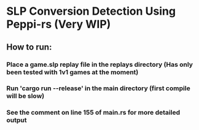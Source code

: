 # SLP Conversion Detection Using Peppi-rs (Very WIP)

## How to run:

### Place a game.slp replay file in the replays directory (Has only been tested with 1v1 games at the moment)
### Run 'cargo run --release' in the main directory (first compile will be slow)
### See the comment on line 155 of main.rs for more detailed output

